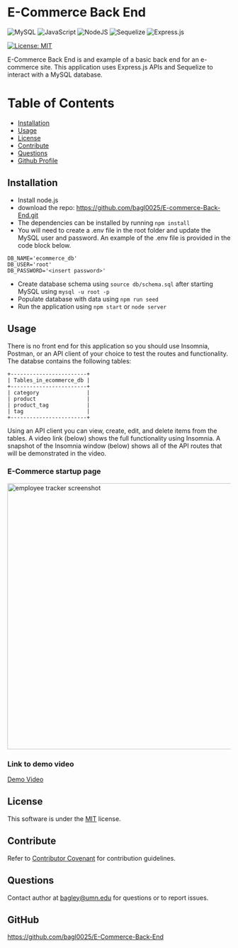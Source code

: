 # E-Commerce Back End

![MySQL](https://img.shields.io/badge/mysql-%2300f.svg?style=for-the-badge&logo=mysql&logoColor=white)
![JavaScript](https://img.shields.io/badge/javascript-%23323330.svg?style=for-the-badge&logo=javascript&logoColor=%23F7DF1E)
![NodeJS](https://img.shields.io/badge/node.js-6DA55F?style=for-the-badge&logo=node.js&logoColor=white)
![Sequelize](https://img.shields.io/badge/Sequelize-52B0E7?style=for-the-badge&logo=Sequelize&logoColor=white)
![Express.js](https://img.shields.io/badge/express.js-%23404d59.svg?style=for-the-badge&logo=express&logoColor=%2361DAFB)

[![License: MIT](https://img.shields.io/badge/License-MIT-yellow.svg)](https://opensource.org/licenses/MIT)

E-Commerce Back End is and example of a basic back end for an e-commerce site. This application uses Express.js APIs and Sequelize to interact with a MySQL database.

# Table of Contents

- [Installation](#installation)
- [Usage](#usage)
- [License](#license)
- [Contribute](#contribute)
- [Questions](#questions)
- [Github Profile](#github)

## Installation

- Install node.js
- download the repo: https://github.com/bagl0025/E-commerce-Back-End.git
- The dependencies can be installed by running `npm install`
- You will need to create a .env file in the root folder and update the MySQL user and password. An example of the .env file is provided in the code block below.
```
DB_NAME='ecommerce_db'
DB_USER='root'
DB_PASSWORD='<insert password>'
```
- Create database schema using `source db/schema.sql` after starting MySQL using `mysql -u root -p`
- Populate database with data using `npm run seed`
- Run the application using `npm start` or `node server`

## Usage

There is no front end for this application so you should use Insomnia, Postman, or an API client of your choice to test the routes and functionality. The databse contains the following tables:
```    
+------------------------+   
| Tables_in_ecommerce_db |   
+------------------------+   
| category               |   
| product                |   
| product_tag            |   
| tag                    |   
+------------------------+   
```
Using an API client you can view, create, edit, and delete items from the tables. A video link (below) shows the full functionality using Insomnia. A snapshot of the Insomnia window (below) shows all of the API routes that will be demonstrated in the video.

### E-Commerce startup page

<img src="./assets/images/screenshot.png" alt="employee tracker screenshot" width="600"/>

### Link to demo video

[Demo Video](https://drive.google.com/file/d/1vqj7zHCmdeJgTr5-SgzsGTkV4gqw1sM-/view?usp=sharing)

## License

This software is under the [MIT](./LICENSE) license.

## Contribute

Refer to [Contributor Covenant](https://www.contributor-covenant.org/) for contribution guidelines.

## Questions

Contact author at bagley@umn.edu for questions or to report issues.

## GitHub

https://github.com/bagl0025/E-Commerce-Back-End

```

```
